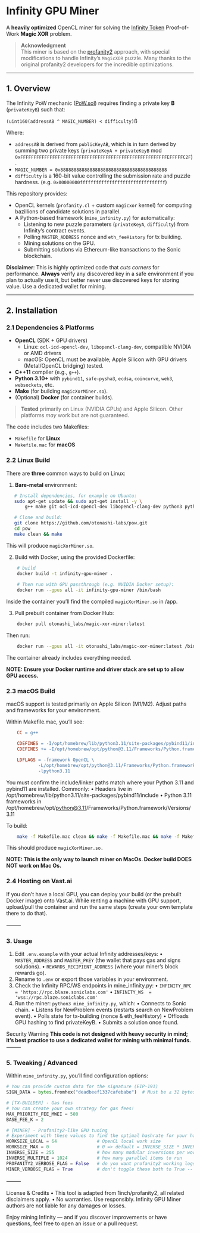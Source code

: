 # Infinity GPU Miner

A **heavily optimized** OpenCL miner for solving the [Infinity Token](https://github.com/8finity-xyz/protocol) Proof-of-Work **Magic XOR** problem.  

> **Acknowledgment**  
> This miner is based on the [profanity2](https://github.com/1inch/profanity2) approach, with special modifications to handle Infinity’s `MagicXOR` puzzle. Many thanks to the original profanity2 developers for the incredible optimizations.

---

## 1. Overview

The Infinity PoW mechanic ([PoW.sol](https://github.com/8finity-xyz/protocol/blob/main/contracts/PoW.sol)) requires finding a private key **B** (`privateKeyB`) such that:

`(uint160(addressAB ^ MAGIC_NUMBER) < difficulty)`ß

Where:
- `addressAB` is derived from `publicKeyAB`, which is in turn derived by summing two private keys (`privateKeyA + privateKeyB` mod `0xFFFFFFFFFFFFFFFFFFFFFFFFFFFFFFFFFFFFFFFFFFFFFFFFFFFFFFFEFFFFFC2F`).
- `MAGIC_NUMBER = 0x8888888888888888888888888888888888888888`
- `difficulty` is a 160-bit value controlling the submission rate and puzzle hardness. (e.g. `0x00000000ffffffffffffffffffffffffffffffff`)

This repository provides:
- OpenCL kernels (`profanity.cl` + custom `magicxor` kernel) for computing bazillions of candidate solutions in parallel.
- A Python-based framework (`mine_infinity.py`) for automatically:
  - Listening to new puzzle parameters (`privateKeyA`, `difficulty`) from Infinity’s contract events.
  - Polling `MASTER_ADDRESS` nonce and `eth_feeHistory` for tx building.
  - Mining solutions on the GPU.
  - Submitting solutions via Ethereum-like transactions to the Sonic blockchain.

**Disclaimer**: This is highly optimized code that *cuts corners* for performance. **Always** verify any discovered key in a safe environment if you plan to actually use it, but better never use discovered keys for storing value. Use a dedicated wallet for mining.

---

## 2. Installation

### 2.1 Dependencies & Platforms

- **OpenCL** (SDK + GPU drivers)  
  - Linux: `ocl-icd-opencl-dev`, `libopencl-clang-dev`, compatible NVIDIA or AMD drivers
  - macOS: OpenCL must be available; Apple Silicon with GPU drivers (Metal/OpenCL bridging) tested.
- **C++11** compiler (e.g., `g++`).
- **Python 3.10+** with `pybind11`, `safe-pysha3`, `ecdsa`, `coincurve`, `web3`, `websockets`, etc.
- **Make** (for building `magicXorMiner.so`).
- (Optional) **Docker** (for container builds).

> **Tested** primarily on Linux (NVIDIA GPUs) and Apple Silicon. Other platforms *may* work but are not guaranteed.

The code includes two Makefiles:
- `Makefile` for **Linux**
- `Makefile.mac` for **macOS**  

### 2.2 Linux Build

There are **three** common ways to build on Linux:

1. **Bare-metal** environment:
```bash
   # Install dependencies, for example on Ubuntu:
   sudo apt-get update && sudo apt-get install -y \
       g++ make git ocl-icd-opencl-dev libopencl-clang-dev python3 python3-pip

   # Clone and build:
   git clone https://github.com/otonashi-labs/pow.git
   cd pow
   make clean && make
```

This will produce `magicXorMiner.so`.

2. Build with Docker, using the provided Dockerfile:
```bash
    # build
    docker build -t infinity-gpu-miner .
    
    # Then run with GPU passthrough (e.g. NVIDIA Docker setup):
    docker run --gpus all -it infinity-gpu-miner /bin/bash
 ```

Inside the container you’ll find the compiled `magicXorMiner.so` in /app.

3. Pull prebuilt container from Docker Hub:
```bash
    docker pull otonashi_labs/magic-xor-miner:latest
```
Then run:
```bash
    docker run --gpus all -it otonashi_labs/magic-xor-miner:latest /bin/bash
```
The container already includes everything needed.

**NOTE: Ensure your Docker runtime and driver stack are set up to allow GPU access.**

### 2.3 macOS Build

macOS support is tested primarily on Apple Silicon (M1/M2). Adjust paths and frameworks for your environment.

Within Makefile.mac, you’ll see:

```makefile
    CC = g++

    CDEFINES = -I/opt/homebrew/lib/python3.11/site-packages/pybind11/include
    CDEFINES += -I/opt/homebrew/opt/python@3.11/Frameworks/Python.framework/Versions/3.11/include/python3.11

    LDFLAGS = -framework OpenCL \
            -L/opt/homebrew/opt/python@3.11/Frameworks/Python.framework/Versions/3.11/lib \
            -lpython3.11

```
You must confirm the include/linker paths match where your Python 3.11 and pybind11 are installed. Commonly:
	•	Headers live in /opt/homebrew/lib/python3.11/site-packages/pybind11/include
	•	Python 3.11 frameworks in /opt/homebrew/opt/python@3.11/Frameworks/Python.framework/Versions/3.11

To build:
```bash
    make -f Makefile.mac clean && make -f Makefile.mac && make -f Makefile.mac clean
```

This should produce `magicXorMiner.so.`

**NOTE: This is the only way to launch miner on MacOs. Docker build DOES NOT work on Mac Os.**

### 2.4 Hosting on Vast.ai

If you don’t have a local GPU, you can deploy your build (or the prebuilt Docker image) onto Vast.ai. While renting a machine with GPU support, upload/pull the container and run the same steps (create your own template there to do that).

⸻

### 3. Usage
1.	Edit `.env.example` with your actual Infinity addresses/keys:
    •	`MASTER_ADDRESS` and `MASTER_PKEY` (the wallet that pays gas and signs solutions).
    •	`REWARDS_RECIPIENT_ADDRESS` (where your miner’s block rewards go).
2.	Rename to `.env` or export those variables in your environment.
3.	Check the Infinity RPC/WS endpoints in mine_infinity.py:
    •   `INFINITY_RPC = 'https://rpc.blaze.soniclabs.com'`
    •   `INFINITY_WS  = 'wss://rpc.blaze.soniclabs.com'`
4.	Run the miner: `python3 mine_infinity.py`, which:
    •	Connects to Sonic chain.
    •	Listens for NewProblem events (restarts search on NewProblem event).
    •   Polls state for tx-building (nonce & eth_feeHistory)
    •	Offloads GPU hashing to find privateKeyB.
    •	Submits a solution once found. 
    

Security Warning
**This code is not designed with heavy security in mind; it’s best practice to use a dedicated wallet for mining with minimal funds.**
⸻

### 5. Tweaking / Advanced

Within `mine_infinity.py`, you’ll find configuration options:

```python
# You can provide custom data for the signature (EIP-191)
SIGN_DATA = bytes.fromhex("deadbeef1337cafebabe")  # Must be ≤ 32 bytes

# [TX-BUILDER] - Gas fees
# You can create your own strategy for gas fees!
MAX_PRIORITY_FEE_MWEI = 500
BASE_FEE_K = 2

# [MINER] - Profanity2-like GPU tuning
# Experiment with these values to find the optimal hashrate for your hardware.
WORKSIZE_LOCAL = 64               # OpenCL local work size
WORKSIZE_MAX = 0                  # 0 => default = INVERSE_SIZE * INVERSE_MULTIPLE
INVERSE_SIZE = 255                # how many modular inversions per work item
INVERSE_MULTIPLE = 1024           # how many parallel items to run
PROFANITY2_VERBOSE_FLAG = False   # do you want profanity2 working logs?
MINER_VERBOSE_FLAG = True         # don't toggle these both to True -- they will mix, one at a time please

```

⸻

License & Credits
	•	This tool is adapted from 1inch/profanity2, all related disclaimers apply.
	•	No warranties. Use responsibly. Infinity GPU Miner authors are not liable for any damages or losses.

Enjoy mining Infinity — and if you discover improvements or have questions, feel free to open an issue or a pull request.

